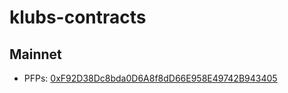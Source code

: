 # klubs-contracts

## Mainnet
- PFPs: [0xF92D38Dc8bda0D6A8f8dD66E958E49742B943405](https://scope.klaytn.com/account/0xF92D38Dc8bda0D6A8f8dD66E958E49742B943405)
